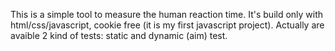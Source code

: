 This is a simple tool to measure the human reaction time. It's build only with html/css/javascript, cookie free (it is my first javascript project). Actually are avaible 2 kind of tests: static and dynamic (aim) test.
